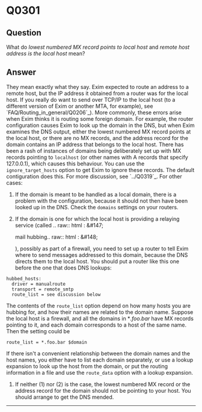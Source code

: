 Q0301
=====

Question
--------

What do *lowest numbered MX record points to local host* and *remote
host address is the local host* mean?

Answer
------

They mean exactly what they say. Exim expected to route an address to a
remote host, but the IP address it obtained from a router was for the
local host. If you really do want to send over TCP/IP to the local host
(to a different version of Exim or another MTA, for example), see
\`FAQ/Routing\_in\_general/Q0206\`\_). More commonly, these errors arise
when Exim thinks it is routing some foreign domain. For example, the
router configuration causes Exim to look up the domain in the DNS, but
when Exim examines the DNS output, either the lowest numbered MX record
points at the local host, or there are no MX records, and the address
record for the domain contains an IP address that belongs to the local
host. There has been a rash of instances of domains being deliberately
set up with MX records pointing to `localhost` (or other names with A
records that specify 127.0.0.1), which causes this behaviour. You can
use the `ignore_target_hosts` option to get Exim to ignore these
records. The default contiguration does this. For more discussion, see
\`../Q0319\`\_. For other cases:

1.  If the domain is meant to be handled as a local domain, there is a
    problem with the configuration, because it should not then have been
    looked up in the DNS. Check the `domains` settings on your routers.

2.  If the domain is one for which the local host is providing a relaying service (called .. raw:: html
    :   &\#147;

    mail hubbing.. raw:: html
    :   &\#148;

    ), possibly as part of a firewall, you need to set up a router to
    tell Exim where to send messages addressed to this domain, because
    the DNS directs them to the local host. You should put a router like
    this one before the one that does DNS lookups:

<!-- -->

    hubbed_hosts:
      driver = manualroute
      transport = remote_smtp
      route_list = see discussion below

The contents of the `route_list` option depend on how many hosts you are
hubbing for, and how their names are related to the domain name. Suppose
the local host is a firewall, and all the domains in \**.foo.bar* have
MX records pointing to it, and each domain corresponds to a host of the
same name. Then the setting could be

    route_list = *.foo.bar $domain

If there isn't a convenient relationship between the domain names and
the host names, you either have to list each domain separately, or use a
lookup expansion to look up the host from the domain, or put the routing
information in a file and use the `route_data` option with a lookup
expansion.

1.  If neither (1) nor (2) is the case, the lowest numbered MX record or
    the address record for the domain should not be pointing to your
    host. You should arrange to get the DNS mended.

* * * * *
